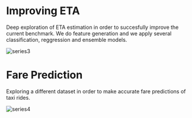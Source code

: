 # Improving ETA
Deep exploration of ETA estimation in order to succesfully improve the current benchmark. We do feature generation and we apply several classification, reggression and ensemble models.

![series3](https://user-images.githubusercontent.com/31891596/50960652-8e9d4200-14ce-11e9-82fe-d53fbc152152.JPG)

# Fare Prediction
Exploring a different dataset in order to make accurate fare predictions of taxi rides.

![series4](https://user-images.githubusercontent.com/31891596/50960661-90670580-14ce-11e9-8898-dee1f018ba23.JPG)
